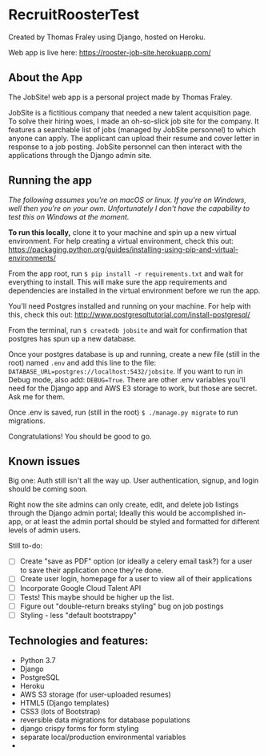 # RecruitRoosterTest

Created by Thomas Fraley using Django, hosted on Heroku.

Web app is live here: https://rooster-job-site.herokuapp.com/

## About the App
The JobSite! web app is a personal project made by Thomas Fraley.  

JobSite is a fictitious company that needed a new talent acquisition page.  To solve their hiring woes, I made an oh-so-slick job site for the company.  It features a searchable list of jobs (managed by JobSite personnel) to which anyone can apply.  The applicant can upload their resume and cover letter in response to a job posting.  JobSite personnel can then interact with the applications through the Django admin site.

## Running the app
_The following assumes you're on macOS or linux.  If you're on Windows, well then you're on your own.  Unfortunately I don't have the capability to test this on Windows at the moment._

**To run this locally,** clone it to your machine and spin up a new virtual environment.  For help creating a virtual environment, check this out: https://packaging.python.org/guides/installing-using-pip-and-virtual-environments/

From the app root, run `$ pip install -r requirements.txt` and wait for everything to install.  This will make sure the app requirements and dependencies are installed in the virtual environment before we run the app.

You'll need Postgres installed and running on your machine.  For help with this, check this out: http://www.postgresqltutorial.com/install-postgresql/

From the terminal, run `$ createdb jobsite` and wait for confirmation that postgres has spun up a new database.

Once your postgres database is up and running, create a new file (still in the root) named `.env` and add this line to the file: `DATABASE_URL=postgres://localhost:5432/jobsite`. If you want to run in Debug mode, also add: `DEBUG=True`.  There are other .env variables you'll need for the Django app and AWS E3 storage to work, but those are secret.  Ask me for them. 

Once .env is saved, run (still in the root) `$ ./manage.py migrate` to run migrations.

Congratulations!  You should be good to go.

## Known issues
Big one: Auth still isn't all the way up.  User authentication, signup, and login should be coming soon.

Right now the site admins can only create, edit, and delete job listings through the Django admin portal; Ideally this would be accomplished in-app, or at least the admin portal should be styled and formatted for different levels of admin users.

Still to-do:
- [ ] Create "save as PDF" option (or ideally a celery email task?) for a user to save their application once they're done. 
- [ ] Create user login, homepage for a user to view all of their applications
- [ ] Incorporate Google Cloud Talent API
- [ ] Tests!  This maybe should be higher up the list.
- [ ] Figure out "double-return breaks styling" bug on job postings
- [ ] Styling - less "default bootstrappy"

## Technologies and features:
- Python 3.7
- Django
- PostgreSQL
- Heroku
- AWS S3 storage (for user-uploaded resumes)
- HTML5 (Django templates)
- CSS3 (lots of Bootstrap)
- reversible data migrations for database populations
- django crispy forms for form styling
- separate local/production environmental variables
- 
